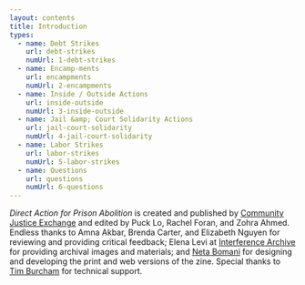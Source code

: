 ```yaml
---
layout: contents
title: Introduction
types:
  - name: Debt Strikes
    url: debt-strikes
    numUrl: 1-debt-strikes
  - name: Encamp-ments
    url: encampments
    numUrl: 2-encampments
  - name: Inside / Outside Actions
    url: inside-outside
    numUrl: 3-inside-outside
  - name: Jail &amp; Court Solidarity Actions
    url: jail-court-solidarity
    numUrl: 4-jail-court-solidarity
  - name: Labor Strikes
    url: labor-strikes
    numUrl: 5-labor-strikes
  - name: Questions
    url: questions
    numUrl: 6-questions
---
```


_Direct Action for Prison Abolition_ is created and published by [Community Justice Exchange](https://www.communityjusticeexchange.org/) and edited by Puck Lo, Rachel Foran, and Zohra Ahmed. Endless thanks to Amna Akbar, Brenda Carter, and Elizabeth Nguyen for reviewing and providing critical feedback; Elena Levi at [Interference Archive](https://interferencearchive.org/) for providing archival images and materials; and [Neta Bomani](https://netabomani.com) for designing and developing the print and web versions of the zine. Special thanks to [Tim Burcham](https://www.clearblur.org/) for technical support.

<!-- We’re in a global pandemic — and we’re in an unprecedented national uprising against the police and white supremacy, and the ways they render Black life disposable.

In April, when the world began to reckon with COVID-19, writer Arundhati Roy challenged us to use [this pandemic as a portal](https://www.ft.com/content/10d8f5e8-74eb-11ea-95fe-fcd274e920ca).

During those earlier stages of the pandemic, we saw policing reduce dramatically, arrest rates plummet in many places, and court dates canceled. Some people who would have been taken into custody, prior to the pandemic, were not. At the same time, government officials with control over jails and prisons felt increasing pressure to release at least some people who were locked up, due to the rampant spread of COVID-19. 

![A sidewalk mural which says "abolition is a act of creation" surrounded in green vines and yellow flowers.
](/da4a/assets/images/introduction/abolition-is-a-act-of-creation.jpg)
> A sidewalk mural which says "abolition is a act of creation" surrounded in green vines and yellow flowers. Image via [Andrew Ratto/Wikimedia](https://commons.wikimedia.org/w/index.php?curid=92698146).

We wondered: If the Prison-Industrial-Complex is shrinking despite itself, can we ensure that it continues to do so?

We also saw, simultaneously, the creep of technologies of surveillance and social control (like [GPS tracking apps](https://gizmodo.com/when-your-freedom-depends-on-an-app-1843109198) and ankle shackles mandated for release) expanding and normalizing extra-carceral control. Over time, as political decisions continue to prioritize systems of punishment over all other government functions, these technologies have only more closely [merged criminalizing tracking tools with those that are marketed for virus contact-tracing](https://theintercept.com/2020/05/25/coronavirus-tracking-bracelets-monitors-surveillance-supercom/).

In that context, we wondered how abolitionist organizing and direct action could influence and even make permanent shrinkages to existing carceral systems, and prevent new ones from forming.

Now, our context changes still. Months of living with the dual realities of continued viral spread as well as a massive, nationwide uprising against the police and anti-blackness have led to demands to defund the police becoming mainstream, and national conversations about the practicality of prison abolition. As we face mass unemployment, evictions, and ongoing waves of viral infection, there are unprecedented opportunities for direct action, in solidarity with protesters, and with those who face the brunt of criminalization.

![This cardboard sign is a rectangular piece of cardboard with handwritten text in black marker. The text reads "Power to the People". There is a narrow flat stick of wood as a handle mounted to the back with adhesive. There are also four strips of black tape across the handle and the back of the sign. There are two names written on the back.](/da4a/assets/images/introduction/power-to-the-people.jpg)
> A protest sign which says, "power to the people." Image via Collection of the Smithsonian National Museum of African American History.

How do we up the ante? What would a strategic escalation of tactics from prison abolitionists look like in the courtrooms, in jails and prisons? **How can we disrupt and shut down the criminal legal system, short or long term, as part of a broader campaign to #FreeThemAll and #DefundPolice?**

Our comrades in other social and political movements have provided us with some well-tested direct action tactics: [rent strikes](https://ny.curbed.com/2020/7/1/21309981/bronx-rent-strike-tenants), [sick outs](https://www.kiro7.com/news/trending/coronavirus-arizona-school-system-nixes-monday-reopening-after-teachers-stage-sickout/YCDDXEOPDBGQRGNR4JDWDYZK6E/), and [secondary strikes](https://www.vice.com/en_us/article/y3mjxg/general-electric-workers-walk-off-the-job-demand-to-make-ventilators), to name a few. This zine looks to the far and recent past for a few examples. These collective and disruptive actions take courage, and are met with sanction, but they push institutions and test the capacity of organizers to withstand and rise above the short-term retaliation. They can help build long-term, countervailing power.

We hope to adapt such tactics of disruption to our context of agitating for prison abolition.

Could direct action make the daily operation of the criminal legal system so difficult that it could force carceral bureaucrats to stop incarcerating people during and after the pandemic? Which disruptive tactics are suited for the courtroom or criminal legal processes? What would it look like to repurpose the labor power of those who work in courthouses? How do we create pathways for direct action for individuals and families directly impacted by incarceration as well as the larger public? How do we slow or shut down the machinery of incarceration? What awaits us on the other side of this portal?

We hope these questions inspire you to find answers and ask new ones. -->